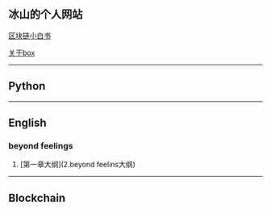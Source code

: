 冰山的个人网站
---
[区块链小白书](https://blockchainlittlebook.com)   

[关于box](https://mp.weixin.qq.com/s/j574I_ddSYwhKU67q8rWwg)

---
## Python


---
## English
### beyond feelings
1. [第一章大纲](2.beyond feelins大纲)
---
## Blockchain


